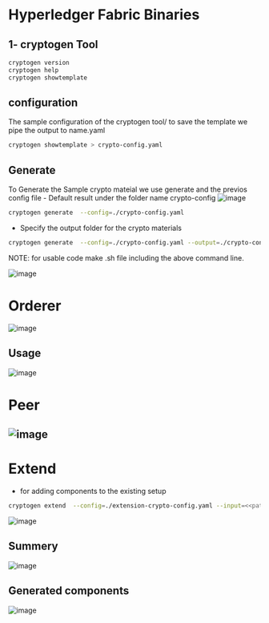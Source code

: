 # Hyperledger Fabric Binaries

## 1- cryptogen Tool

```bash
cryptogen version
cryptogen help
cryptogen showtemplate
```
## configuration
The sample configuration of the cryptogen tool/ to save the template we pipe the output to name.yaml

```bash
cryptogen showtemplate > crypto-config.yaml
```
## Generate
To Generate the Sample crypto mateial we use generate and the previos config file - Default result under the folder name crypto-config
![image](https://user-images.githubusercontent.com/9446035/220531931-d815926f-a6b2-4e49-84f4-48d2bd86dcce.png)

```bash
cryptogen generate  --config=./crypto-config.yaml
```
* Specify the output folder for the crypto materials
```bash
cryptogen generate  --config=./crypto-config.yaml --output=./crypto-config
```
NOTE: for usable code make .sh file including the above command line.

![image](https://user-images.githubusercontent.com/9446035/155017494-8901f4ae-dc8c-4fed-9bde-8ab1a3077d8d.png)
# Orderer
![image](https://user-images.githubusercontent.com/9446035/220533753-58cea54b-e1c9-446d-8ac1-4d3b5f037453.png)
## Usage
![image](https://user-images.githubusercontent.com/9446035/220535781-4169503f-9fed-40a6-b454-bec8149f5092.png)

# Peer
![image](https://user-images.githubusercontent.com/9446035/220535985-ecfb1f31-8b40-45c8-b5f2-e5522137f089.png)
-----
# Extend 
* for adding components to the existing setup
```bash
cryptogen extend  --config=./extension-crypto-config.yaml --input=<<path Crypto folder>>
```
![image](https://user-images.githubusercontent.com/9446035/220537014-4020be73-ba6e-4185-9af7-a6ee8b661efe.png)

## Summery
![image](https://user-images.githubusercontent.com/9446035/220533429-db7b5fa5-591a-41ae-8445-5fec2313ff80.png)


## Generated components
![image](https://user-images.githubusercontent.com/9446035/220534951-c9c81b44-cd44-489c-9dfd-77954ce41038.png)
